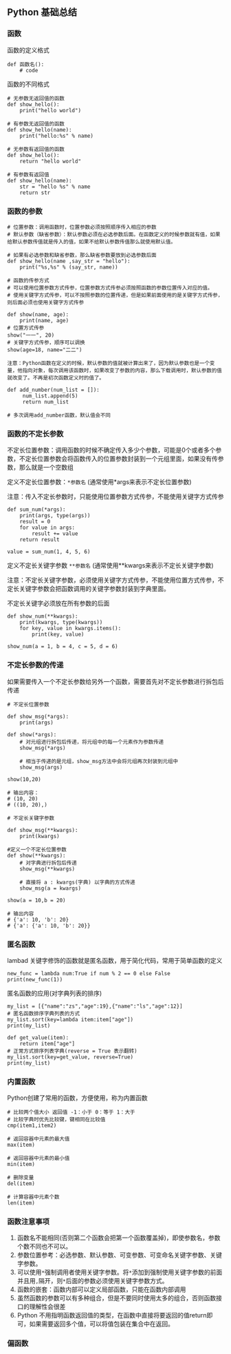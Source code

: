 ## Python 基础总结

### 函数

函数的定义格式

```
def 函数名():
    # code
```

函数的不同格式

```
# 无参数无返回值的函数
def show_hello():
    print("hello world")

# 有参数无返回值的函数
def show_hello(name):
    print("hello:%s" % name)
    
# 无参数有返回值的函数
def show_hello():
    return "hello world"

# 有参数有返回值
def show_hello(name):
    str = "hello %s" % name
    return str

```

### 函数的参数

```
# 位置参数：调用函数时，位置参数必须按照顺序传入相应的参数
# 默认参数（缺省参数）：默认参数必须在必选参数后面。在函数定义的时候参数就有值，如果给默认参数传值就是传入的值，如果不给默认参数传值那么就使用默认值。

# 如果有必选参数和缺省参数，那么缺省参数要放到必选参数后面
def show_hello(name ,say_str = "hello"):
    print("%s,%s" % (say_str, name))
    
# 函数的传参方式
# 可以使用位置参数方式传参，位置参数方式传参必须按照函数的参数位置传入对应的值。
# 使用关键字方式传参，可以不按照参数的位置传递，但是如果前面使用的是关键字方式传参，则后面必须也使用关键字方式传参

def show(name, age):
    print(name, age)
# 位置方式传参
show("一一", 20)
# 关键字方式传参，顺序可以调换
show(age=18, name="二二")

注意：Python函数在定义的时候，默认参数的值就被计算出来了，因为默认参数也是一个变量，他指向对象，每次调用该函数时，如果改变了参数的内容，那么下载调用时，默认参数的值就改变了。不再是初次函数定义时的值了。

def add_number(num_list = []):
     num_list.append(5)
     return num_list

# 多次调用add_number函数，默认值会不同
```

### 函数的不定长参数
不定长位置参数：调用函数的时候不确定传入多少个参数，可能是0个或者多个参数，不定长位置参数会将函数传入的位置参数封装到一个元组里面，如果没有传参数，那么就是一个空数组

定义不定长位置参数：`*参数名` (通常使用*args来表示不定长位置参数)

注意：传入不定长参数时，只能使用位置参数方式传参，不能使用关键字方式传参

```
def sum_num(*args):
    print(args, type(args))
    result = 0
    for value in args:
        result += value
    return result

value = sum_num(1, 4, 5, 6)
```


定义不定长关键字参数 `**参数名` (通常使用**kwargs来表示不定长关键字参数)

注意：不定长关键字参数，必须使用关键字方式传参，不能使用位置方式传参，不定长关键字参数会把函数调用的关键字参数封装到字典里面。

不定长关键字必须放在所有参数的后面

```
def show_num(**kwargs):
    print(kwargs, type(kwargs))
    for key, value in kwargs.items():
        print(key, value)

show_num(a = 1, b = 4, c = 5, d = 6)
```

### 不定长参数的传递
如果需要传入一个不定长参数给另外一个函数，需要首先对不定长参数进行拆包后传递

```
# 不定长位置参数

def show_msg(*args):
    print(args)

def show(*args):
    # 对元组进行拆包后传递，将元组中的每一个元素作为参数传递 
    show_msg(*args)
    
    # 相当于传递的是元组，show_msg方法中会将元组再次封装到元组中
    show_msg(args)

show(10,20)

# 输出内容：
# (10, 20)
# ((10, 20),)
```


```
# 不定长关键字参数

def show_msg(**kwargs):
    print(kwargs)

#定义一个不定长位置参数
def show(**kwargs):
    # 对字典进行拆包后传递
    show_msg(**kwargs)
    
    # 直接将 a : kwargs(字典) 以字典的方式传递
    show_msg(a = kwargs)

show(a = 10,b = 20)

# 输出内容
# {'a': 10, 'b': 20}
# {'a': {'a': 10, 'b': 20}}
```


### 匿名函数
lambad 关键字修饰的函数就是匿名函数，用于简化代码，常用于简单函数的定义

```
new_func = lambda num:True if num % 2 == 0 else False
print(new_func(1))
```

匿名函数的应用(对字典列表的排序)

```
my_list = [{"name":"zs","age":19},{"name":"ls","age":12}]
# 匿名函数排序字典列表的方式
my_list.sort(key=lambda item:item["age"])
print(my_list)

def get_value(item):
    return item["age"]
# 正常方式排序列表字典(reverse = True 表示翻转)
my_list.sort(key=get_value, reverse=True)
print(my_list)
```

### 内置函数
Python创建了常用的函数，方便使用，称为内置函数

```
# 比较两个值大小 返回值 -1：小于 0：等于 1：大于
# 比较字典时优先比较键，键相同在比较值
cmp(item1,item2)

# 返回容器中元素的最大值
max(item)

# 返回容器中元素的最小值
min(item)

# 删除变量 
del(item)

# 计算容器中元素个数
len(item) 
```

### 函数注意事项
1. 函数名不能相同(否则第二个函数会把第一个函数覆盖掉)，即使参数名，参数个数不同也不可以。
2. 参数位置参考：必选参数、默认参数、可变参数、可变命名关键字参数、关键字参数。
3. 可以使用`*`强制调用者使用关键字参数。将`*`添加到强制使用关键字参数的前面并且用`,`隔开，则`*`后面的参数必须使用关键字参数方式。
4. 函数的嵌套：函数内部可以定义局部函数，只能在函数内部调用
5. 虽然函数的参数可以有多种组合，但是不要同时使用太多的组合，否则函数接口的理解性会很差
6. Python 不用指明函数返回值的类型，在函数中直接将要返回的值return即可，如果需要返回多个值，可以将值包装在集合中在返回。


### 偏函数

